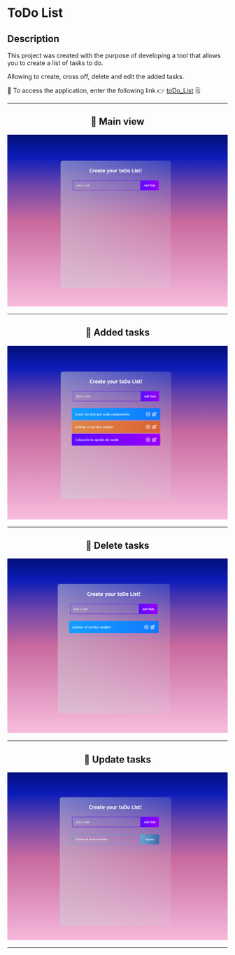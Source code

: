 # ToDo List


## Description

This project was created with the purpose of developing a tool that allows you to create a list of tasks to do.

Allowing to create, cross off, delete and edit the added tasks.

📌 To access the application, enter the following link 
👉 [toDo_List](https://pandartist93.github.io/ToDo_List/) 🗒

***
<div align="center">

## 📌  Main view

<img src="./src/image/main-view.png" width="800">
</div>

***

<div align="center">

## 📌  Added tasks

<img src="./src/image/added-tasks.png" width="800">
</div>

***

<div align="center">

## 📌 Delete tasks

<img src="./src/image/delete-tasks.png" width="800">
</div>

***

<div align="center">

## 📌 Update tasks

<img src="./src/image/update-tasks.png" width="800">
</div>

***
